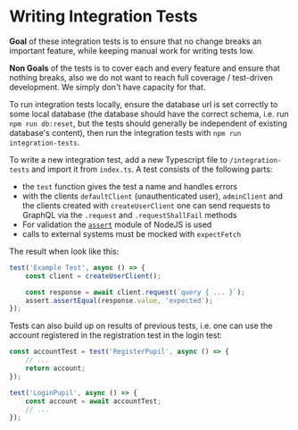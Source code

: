 # Writing Integration Tests

**Goal** of these integration tests is to ensure that no change breaks an important feature, while keeping manual work for writing tests low.

**Non Goals** of the tests is to cover each and every feature and ensure that nothing breaks, also we do not want to reach full coverage / test-driven development. We simply don't have capacity for that.

To run integration tests locally, ensure the database url is set correctly to some local database (the database should have the correct schema, i.e. run `npm run db:reset`, but the tests should generally be independent of existing database's content), then run the integration tests with `npm run integration-tests`.

To write a new integration test, add a new Typescript file to `/integration-tests` and import it from `index.ts`.
A test consists of the following parts:

-   the `test` function gives the test a name and handles errors
-   with the clients `defaultClient` (unauthenticated user), `adminClient` and the clients created with `createUserClient` one can send requests to GraphQL via the `.request` and `.requestShallFail` methods
-   For validation the [`assert`](https://nodejs.org/api/assert.html) module of NodeJS is used
-   calls to external systems must be mocked with `expectFetch`

The result when look like this:

```ts
test('Example Test', async () => {
    const client = createUserClient();

    const response = await client.request(`query { ... }`);
    assert.assertEqual(response.value, 'expected');
});
```

Tests can also build up on results of previous tests, i.e. one can use the account registered in the registration test in the login test:

```ts
const accountTest = test('RegisterPupil', async () => {
    // ...
    return account;
});

test('LoginPupil', async () => {
    const account = await accountTest;
    // ...
});
```

